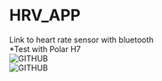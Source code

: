 # HRV_APP
Link to heart rate sensor with bluetooth
<br>*Test with Polar H7
<br>![GITHUB](https://i.imgur.com/WHEa8dK.png)
<br>![GITHUB](https://i.imgur.com/gssbQ0E.png)
